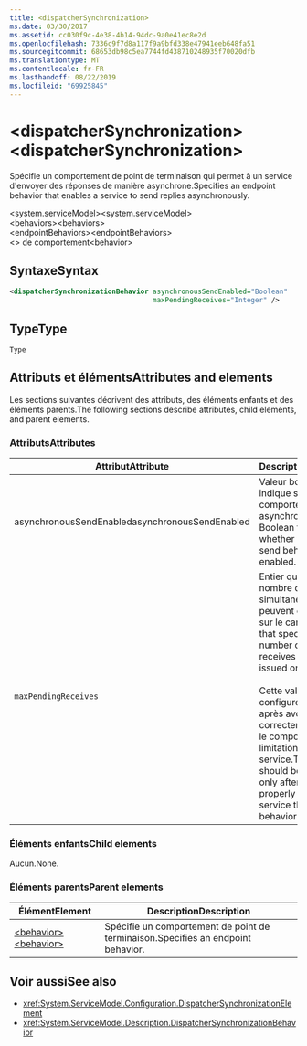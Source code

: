 ```yaml
---
title: <dispatcherSynchronization>
ms.date: 03/30/2017
ms.assetid: cc030f9c-4e38-4b14-94dc-9a0e41ec8e2d
ms.openlocfilehash: 7336c9f7d8a117f9a9bfd338e47941eeb648fa51
ms.sourcegitcommit: 68653db98c5ea7744fd438710248935f70020dfb
ms.translationtype: MT
ms.contentlocale: fr-FR
ms.lasthandoff: 08/22/2019
ms.locfileid: "69925845"
---
```

# <a name="dispatchersynchronization"></a><span data-ttu-id="ec4d9-101">\<dispatcherSynchronization></span><span class="sxs-lookup"><span data-stu-id="ec4d9-101">\<dispatcherSynchronization></span></span>
  
<span data-ttu-id="ec4d9-102">Spécifie un comportement de point de terminaison qui permet à un service d'envoyer des réponses de manière asynchrone.</span><span class="sxs-lookup"><span data-stu-id="ec4d9-102">Specifies an endpoint behavior that enables a service to send replies asynchronously.</span></span>  
  
<span data-ttu-id="ec4d9-103">\<system.serviceModel></span><span class="sxs-lookup"><span data-stu-id="ec4d9-103">\<system.serviceModel></span></span>  
<span data-ttu-id="ec4d9-104">\<behaviors></span><span class="sxs-lookup"><span data-stu-id="ec4d9-104">\<behaviors></span></span>  
<span data-ttu-id="ec4d9-105">\<endpointBehaviors></span><span class="sxs-lookup"><span data-stu-id="ec4d9-105">\<endpointBehaviors></span></span>  
<span data-ttu-id="ec4d9-106">\<> de comportement</span><span class="sxs-lookup"><span data-stu-id="ec4d9-106">\<behavior></span></span>  
  
## <a name="syntax"></a><span data-ttu-id="ec4d9-107">Syntaxe</span><span class="sxs-lookup"><span data-stu-id="ec4d9-107">Syntax</span></span>  
  
```xml  
<dispatcherSynchronizationBehavior asynchronousSendEnabled="Boolean"
                                   maxPendingReceives="Integer" />
```  
  
## <a name="type"></a><span data-ttu-id="ec4d9-108">Type</span><span class="sxs-lookup"><span data-stu-id="ec4d9-108">Type</span></span>  
  
`Type`  
  
## <a name="attributes-and-elements"></a><span data-ttu-id="ec4d9-109">Attributs et éléments</span><span class="sxs-lookup"><span data-stu-id="ec4d9-109">Attributes and elements</span></span>  
  
<span data-ttu-id="ec4d9-110">Les sections suivantes décrivent des attributs, des éléments enfants et des éléments parents.</span><span class="sxs-lookup"><span data-stu-id="ec4d9-110">The following sections describe attributes, child elements, and parent elements.</span></span>  
  
### <a name="attributes"></a><span data-ttu-id="ec4d9-111">Attributs</span><span class="sxs-lookup"><span data-stu-id="ec4d9-111">Attributes</span></span>

| <span data-ttu-id="ec4d9-112">Attribut</span><span class="sxs-lookup"><span data-stu-id="ec4d9-112">Attribute</span></span>               | <span data-ttu-id="ec4d9-113">Description</span><span class="sxs-lookup"><span data-stu-id="ec4d9-113">Description</span></span>       |
| ----------------------- | ----------------- |
| <span data-ttu-id="ec4d9-114">asynchronousSendEnabled</span><span class="sxs-lookup"><span data-stu-id="ec4d9-114">asynchronousSendEnabled</span></span> | <span data-ttu-id="ec4d9-115">Valeur booléenne qui indique si un comportement d'envoi asynchrone est activé.</span><span class="sxs-lookup"><span data-stu-id="ec4d9-115">A Boolean that specifies whether asynchronous send behavior is enabled.</span></span> |
| `maxPendingReceives`    | <span data-ttu-id="ec4d9-116">Entier qui spécifie le nombre de réceptions simultanées qui peuvent être émises sur le canal.</span><span class="sxs-lookup"><span data-stu-id="ec4d9-116">An integer that specifies the number of concurrent receives that can be issued on the channel.</span></span><br /><br /> <span data-ttu-id="ec4d9-117">Cette valeur doit être configurée uniquement après avoir correctement configuré le comportement de limitation de service.</span><span class="sxs-lookup"><span data-stu-id="ec4d9-117">This value should be configured only after you have properly configured service throttling behavior.</span></span> |

### <a name="child-elements"></a><span data-ttu-id="ec4d9-118">Éléments enfants</span><span class="sxs-lookup"><span data-stu-id="ec4d9-118">Child elements</span></span>

<span data-ttu-id="ec4d9-119">Aucun.</span><span class="sxs-lookup"><span data-stu-id="ec4d9-119">None.</span></span>

### <a name="parent-elements"></a><span data-ttu-id="ec4d9-120">Éléments parents</span><span class="sxs-lookup"><span data-stu-id="ec4d9-120">Parent elements</span></span>

| <span data-ttu-id="ec4d9-121">Élément</span><span class="sxs-lookup"><span data-stu-id="ec4d9-121">Element</span></span> | <span data-ttu-id="ec4d9-122">Description</span><span class="sxs-lookup"><span data-stu-id="ec4d9-122">Description</span></span> |  
| ------- | ----------- |  
| [<span data-ttu-id="ec4d9-123">\<behavior></span><span class="sxs-lookup"><span data-stu-id="ec4d9-123">\<behavior></span></span>](behavior-of-endpointbehaviors.md)|<span data-ttu-id="ec4d9-124">Spécifie un comportement de point de terminaison.</span><span class="sxs-lookup"><span data-stu-id="ec4d9-124">Specifies an endpoint behavior.</span></span> |

## <a name="see-also"></a><span data-ttu-id="ec4d9-125">Voir aussi</span><span class="sxs-lookup"><span data-stu-id="ec4d9-125">See also</span></span>

- <xref:System.ServiceModel.Configuration.DispatcherSynchronizationElement>
- <xref:System.ServiceModel.Description.DispatcherSynchronizationBehavior>
